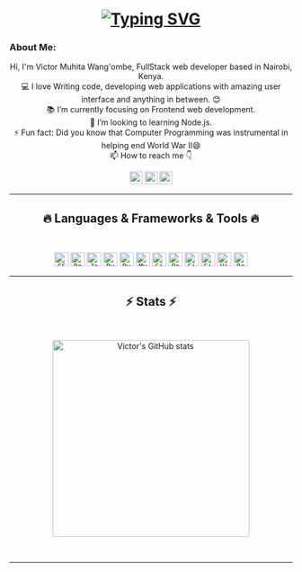 <h1 align="center">
  <a href="https://git.io/typing-svg"><img src="https://readme-typing-svg.herokuapp.com?font=Fira+Code&weight=900&size=30&pause=1000&color=F70000&vCenter=true&width=450&lines=Hi!...This+is+Victor+Muhita;Nice+to+meet+you" alt="Typing SVG" /></a>
</h1>

###    About Me:

<p align="center">
  Hi, I'm Victor Muhita Wang'ombe, FullStack web developer based in Nairobi, Kenya.
  <br>
  <!-- <br>
  👨‍🎓 I'm currently 
  <br> -->
  💻 I love Writing code, developing web applications with amazing user interface and anything in between. 😊
  <br>
  📚 I’m currently focusing on Frontend web development.
  <br>
  👯 I’m looking to learning Node.js.
  <br>
  ⚡ Fun fact:
    Did you know that Computer Programming was instrumental in helping end World War II😄
  <br>
  📫 How to reach me 👇
</p>

<p align="center">
<a href="https://www.linkedin.com/in/victor-muhita-ba4aa7263/"><img src="https://img.shields.io/badge/linkedin-%230077B5.svg?&style=for-the-badge&logo=linkedin&logoColor=white" height=23></a>
<a href="muhitavictor69@gmail.com"><img src="https://img.shields.io/badge/Gmail-D14836?style=for-the-badge&logo=gmail&logoColor=white" height=23></a>
<a href="https://github.com/trickylicky"><img src="https://img.shields.io/badge/GitHub-100000?style=for-the-badge&logo=github&logoColor=white" height=23></a>
<!-- <a href="link"><img src="https://img.shields.io/badge/twitter-%230077B5.svg?style=for-the-badge&logo=twitter&logoColor=white" height=23></a> -->
</p>
<hr>
<h2 align="center">🔥 Languages & Frameworks & Tools 🔥</h2><br>
<p align="center">
<code><img title="CSS3" height="25" src="https://img.icons8.com/color/512/css3.png"></code>
<code><img title="Bootstrap" height="25" src="https://img.icons8.com/color/512/bootstrap.png"></code>
<code><img title="Javascript" height="25" src="https://img.icons8.com/color/512/javascript.png"></code>
<code><img title="Ruby" height="25" src="https://img.icons8.com/color/512/ruby-programming-language.png"></code>
<code><img title="Ruby on Rails" height="25" src="https://img.icons8.com/windows/512/ruby-on-rails.png"></code>
<code><img title="MySQL" height="25" src="https://img.icons8.com/fluency/512/mysql-logo.png"></code>
<code><img title="Git" height="25" src="https://img.icons8.com/color/512/git.png"></code>
<code><img title="PostgreSQL" height="25" src="https://img.icons8.com/color/512/postgreesql.png"></code>
<code><img title="GitHub" height="25" src="https://img.icons8.com/material-rounded/512/github.png"></code>
<code><img title="GitLab" height="25" src="https://img.icons8.com/color/512/gitlab.png"></code>
<code><img title="Visual Studio Code" height="25" src="https://img.icons8.com/color/512/visual-studio-code-2019.png"></code>
<code><img title="Problem Solving" height="25" src="https://img.icons8.com/external-flaticons-lineal-color-flat-icons/512/external-problem-solving-edutainment-flaticons-lineal-color-flat-icons.png"></code>
</p>

<hr>

<h2 align="center">⚡ Stats ⚡</h2>
<br>

<p align="center">
<a href="https://github.com/trickylicky">
<img title= "Victor's GitHub stats" width=350 src="https://github-readme-stats.vercel.app/api?username=trickylicky&show_icons=true&theme=radical" />
 </a>
</p>
<br>
<hr>

